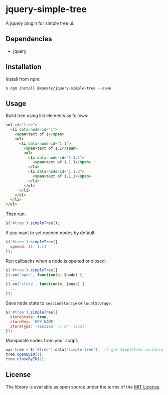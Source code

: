 # jquery-simple-tree

A jquery plugin for simple tree ui.

## Dependencies

* jquery

## Installation

Install from npm:

    $ npm install @kanety/jquery-simple-tree --save

## Usage

Build tree using list elements as follows:

```html
<ul id="tree">
  <li data-node-id="1">
    <span>text of 1</span>
    <ul>
      <li data-node-id="1.1">
        <span>text of 1.1</span>
        <ul>
          <li data-node-id="1.1.1">
            <span>text of 1.1.1</span>
          </li>
          <li data-node-id="1.1.2">
            <span>text of 1.1.2</span>
          </li>
        </ul>
      </li>
    </ul>
  </li>
</ul>
```

Then run:

```javascript
$('#tree').simpleTree();
```

If you want to set opened nodes by default:

```javascript
$('#tree').simpleTree({
  opened: [1, 1.1]
});
```

Run callbacks when a node is opened or closed:

```javascript
$('#tree').simpleTree({
}).on('open', function(e, $node) {
  ...
}).on('close', function(e, $node) {
  ...
});
```

Save node state to `sessionStorage` or `localStorage`:

```javascript
$('#tree').simpleTree({
  storeState: true,
  storeKey: 'KEY_NAME'
  storeType: 'session' // or 'local'
});
```

Manipulate nodes from your script:

```javascript
var tree = $('#tree').data('simple-tree');  // get SimpleTree instance
tree.openByID(1);
tree.closeByID(1);
```

## License

The library is available as open source under the terms of the [MIT License](http://opensource.org/licenses/MIT).
